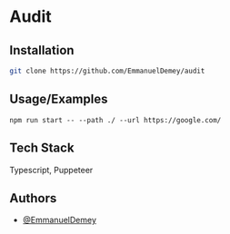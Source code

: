
# Audit



## Installation


```bash
git clone https://github.com/EmmanuelDemey/audit
```

## Usage/Examples

```shell
npm run start -- --path ./ --url https://google.com/
```


## Tech Stack

Typescript, Puppeteer


## Authors

- [@EmmanuelDemey](https://www.github.com/EmmanuelDemey)

  
